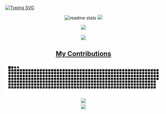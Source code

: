 [![Typing SVG](https://readme-typing-svg.herokuapp.com/?color=00bfbf&size=35&center=true&vCenter=true&width=1000&lines=HELLO,+MY+NAME+is+Samuel+Clementino;I'm+24+years+old;I+am+from+Campina+Grande,+PB;I+study+Telemática+at+IFPB;Be+Welcome!+:%29)](https://git.io/typing-svg)

<div align="center">  
 <img width=49% height=auto% src="https://github-readme-stats-salesp07.vercel.app/api?username=samuelclementino&count_private=true&show_icons=true&theme=react&rank_icon=github&hide_border=true&title_color=00bfbf&icon_color=00bfbf&text_color=c9d1d9&bg_color=0d1117" alt="readme stats" />
  <img width="49%" height="auto" src="https://github-readme-stats.vercel.app/api/top-langs/?username=SamuelClementino&layout=compact&hide_border=true&title_color=00bfbf&text_color=00bfbf&bg_color=0d1117" />
</div>

<p align="center">
  <img src="https://github-profile-trophy.vercel.app/?username=samuelclementino&theme=dracula&row=2&no-bg=true&column=3&margin-w=15&margin-h=15" />
</p>

<div align="center">  
<a href="https://www.instagram.com/samuellbeckhaam/" target="_blank"><img src="https://img.shields.io/badge/-Instagram-%23E4405F?style=for-the-badge&logo=instagram&logoColor=white"</a>
</div> 

<div align="center">
  <h2>My Contributions</h2>
  <img alt="snake eating my contributions" src="https://raw.githubusercontent.com/samuelclementino/samuelclementino/output/github-contribution-grid-snake.svg" />
  
</div>


<div align="center">
    <img src="https://skillicons.dev/icons?i=github,python,javascript,typescript,react,vue,angular,html,css" /><br>
    <img src="https://skillicons.dev/icons?i=nodejs,graphql,bootstrap,mysql,mongo,vscode,git,c,java" />
</div>



